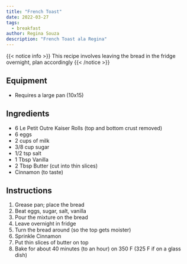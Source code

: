 ```yaml
---
title: "French Toast"
date: 2022-03-27
tags:
  - breakfast
author: Regina Souza
description: "French Toast ala Regina"
---
```


{{< notice info >}}
This recipe involves leaving the bread in the fridge overnight, plan accordingly
{{< /notice >}}

## Equipment

* Requires a large pan (10x15)

## Ingredients

* 6 Le Petit Outre Kaiser Rolls (top and bottom crust removed)
* 6 eggs
* 2 cups of milk
* 3/8 cup sugar
* 1/2 tsp salt
* 1 Tbsp Vanilla
* 2 Tbsp Butter (cut into thin slices) 
* Cinnamon (to taste)

## Instructions

1. Grease pan; place the bread
2. Beat eggs, sugar, salt, vanilla
3. Pour the mixture on the bread
4. Leave overnight in fridge
5. Turn the bread around (so the top gets moister)
6. Sprinkle Cinnamon
7. Put thin slices of butter on top
8. Bake for about 40 minutes (to an hour) on 350 F (325 F if on a glass dish)


